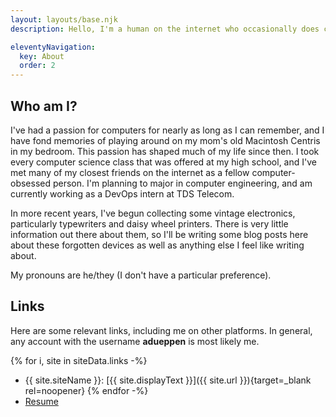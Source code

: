 ```yaml
---
layout: layouts/base.njk
description: Hello, I'm a human on the internet who occasionally does cool projects.

eleventyNavigation:
  key: About
  order: 2
---
```

## Who am I?

I've had a passion for computers for nearly as long as I can remember, and I have fond memories of playing around on my
mom's old Macintosh Centris in my bedroom. This passion has shaped much of my life since then. I took every computer
science class that was offered at my high school, and I've met many of my closest friends on the internet as a fellow
computer-obsessed person. I'm planning to major in computer engineering, and am currently working as a DevOps intern at
TDS Telecom.

In more recent years, I've begun collecting some vintage electronics, particularly typewriters and daisy wheel printers.
There is very little information out there about them, so I'll be writing some blog posts here about these forgotten
devices as well as anything else I feel like writing about.

My pronouns are he/they (I don't have a particular preference).

## Links

Here are some relevant links, including me on other platforms. In general, any account with the username **adueppen**
is most likely me.

{% for i, site in siteData.links -%}
- {{ site.siteName }}: [{{ site.displayText }}]({{ site.url }}){target=_blank rel=noopener}
{% endfor -%}
- [Resume](/resume.pdf)
